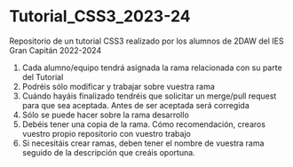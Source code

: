 # Tutorial_CSS3_2023-24
Repositorio de un tutorial CSS3 realizado por los alumnos de 2DAW del IES Gran Capitán 2022-2024

1) Cada alumno/equipo tendrá asignada la rama relacionada con su parte del Tutorial
2) Podréis sólo modificar y trabajar sobre vuestra rama
3) Cuándo hayáis finalizado tendréis que solicitar un merge/pull request para que sea aceptada. Antes de ser aceptada será corregida
4) Sólo se puede hacer sobre la rama desarrollo
5) Debéis tener una copia de la rama. Cómo recomendación, crearos vuestro propio repositorio con vuestro trabajo
6) Si necesitáis crear ramas, deben tener el nombre de vuestra rama seguido de la descripción que creáis oportuna.
